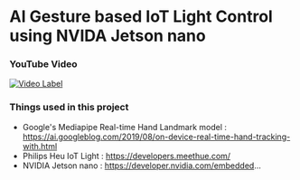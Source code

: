 # AI Gesture based IoT Light Control using NVIDA Jetson nano

### YouTube Video

[![Video Label](http://img.youtube.com/vi/XNbXpT9CPcU/0.jpg)](https://youtu.be/XNbXpT9CPcU)

### Things used in this project

* Google's Mediapipe Real-time Hand Landmark model :  https://ai.googleblog.com/2019/08/on-device-real-time-hand-tracking-with.html
* Philips Heu IoT Light : https://developers.meethue.com/
* NVIDIA Jetson nano : https://developer.nvidia.com/embedded...
